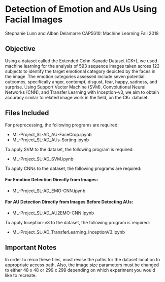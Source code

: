 # Detection of Emotion and AUs Using Facial Images
Stephanie Lunn and Alban Delamarre
CAP5610: Machine Learning
Fall 2018

## Objective
Using a dataset called the Extended Cohn-Kanade Dataset (CK+), we used machine learning for the analysis of 593 sequence images taken across 123 subjects to identify the target emotional category depicted by the faces in the image. The emotion categories assessed include seven potential outcomes, specifically anger, contempt, disgust, fear, happy, sadness, and surprise. Using Support Vector Machine (SVM), Convolutional Neural Networks (CNN), and Transfer Learning with Inception-v3, we aim to obtain accuracy similar to related image work in the field, on the CK+ dataset. 

## Files Included
For preprocessing, the following programs are required:
 * ML-Project_SL-AD_AU-FaceCrop.ipynb
 * ML-Project_SL-AD_AUs-Sorting.ipynb

To apply SVM to the dataset, the following program is required:
 * ML-Project_SL-AD_SVM.ipynb

To apply CNNs to the dataset, the following programs are required:

#### For Emotion Detection Directly from Images:
 * ML-Project_SL-AD_EMO-CNN.ipynb

#### For AU Detection Directly from Images Before Detecting AUs:
 * ML-Project_SL-AD_AU2EMO-CNN.ipynb

To apply Inception-v3 to the dataset, the following program is required:
 * ML-Project_SL-AD_TransferLearning_InceptionV3.ipynb

## Important Notes
In order to rerun these files, must revise the paths for the dataset location to appropriate access path. Also, the image size parameters must be changed to either 48 x 48 or 299 x 299 depending on which experiment you would like to recreate.